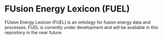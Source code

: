 # FUsion Energy Lexicon (FUEL)

FUsion Energy Lexicon (FUEL) is an ontology for fusion energy data and processes.
FUEL is currently under development and will be available in this repository in the near future.
